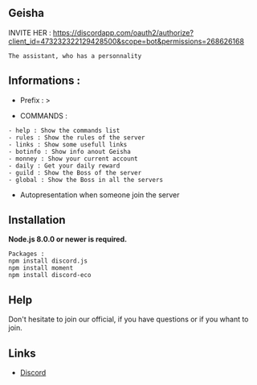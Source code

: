 ## Geisha

INVITE HER : https://discordapp.com/oauth2/authorize?client_id=473232322129428500&scope=bot&permissions=268626168


```The assistant, who has a personnality```

## Informations :

- Prefix : >

- COMMANDS :
```
- help : Show the commands list
- rules : Show the rules of the server
- links : Show some usefull links
- botinfo : Show info anout Geisha
- monney : Show your current account
- daily : Get your daily reward
- guild : Show the Boss of the server
- global : Show the Boss in all the servers

```

- Autopresentation when someone join the server


## Installation

**Node.js 8.0.0 or newer is required.** 

```
Packages :
npm install discord.js
npm install moment
npm install discord-eco
```


## Help
Don't hesitate to join our official, if you have questions or if you whant to join. 


## Links
* [Discord](https://discord.gg/jnMnxXe)



